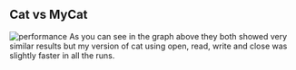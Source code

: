 ## Cat vs MyCat
![performance]("Performance.png")
As you can see in the graph above they both showed very similar results but my version of cat using open, read, write and close was slightly faster in all the runs.
